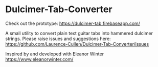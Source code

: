 # Dulcimer-Tab-Converter

Check out the prototype: https://dulcimer-tab.firebaseapp.com/

A small utility to convert plain text guitar tabs into hammered dulcimer strings.
Please raise issues and suggestions here: https://github.com/Laurence-Cullen/Dulcimer-Tab-Converter/issues

Inspired by and developed with Eleanor Winter
https://www.eleanorwinter.com/

